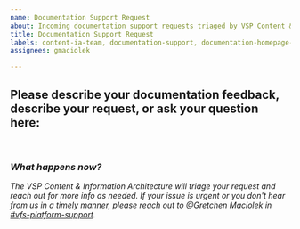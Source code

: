 ```yaml
---
name: Documentation Support Request
about: Incoming documentation support requests triaged by VSP Content & IA team. This template is linked to from documentation homepage MVP.
title: Documentation Support Request
labels: content-ia-team, documentation-support, documentation-homepage-request
assignees: gmaciolek

---
```

## Please describe your documentation feedback, describe your request, or ask your question here: 
<br>

### _What happens now?_ 
_The VSP Content & Information Architecture will triage your request and reach out for more info as needed. If your issue is urgent or you don't hear from us in a timely manner, please reach out to @Gretchen Maciolek in [#vfs-platform-support](https://dsva.slack.com/channels/vfs-platform-support)._
